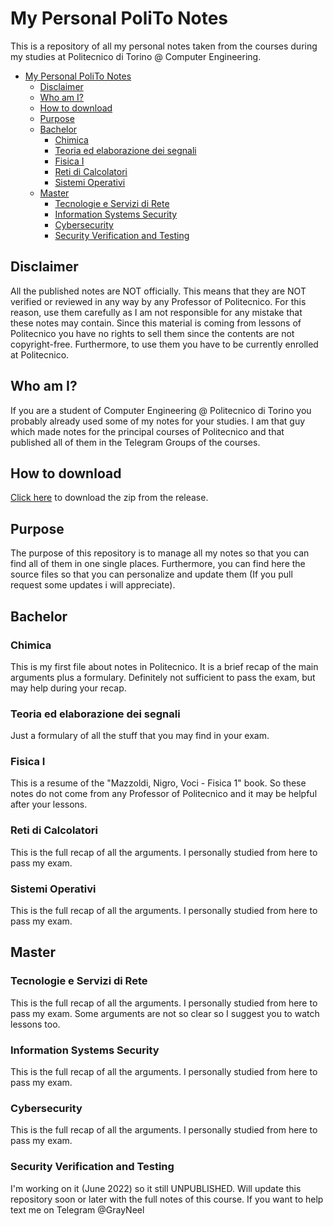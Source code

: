 # My Personal PoliTo Notes
This is a repository of all my personal notes taken from the courses during my studies at Politecnico di Torino @ Computer Engineering.

- [My Personal PoliTo Notes](#my-personal-polito-notes)
  - [Disclaimer](#disclaimer)
  - [Who am I?](#who-am-i)
  - [How to download](#how-to-download)
  - [Purpose](#purpose)
  - [Bachelor](#bachelor)
    - [Chimica](#chimica)
    - [Teoria ed elaborazione dei segnali](#teoria-ed-elaborazione-dei-segnali)
    - [Fisica I](#fisica-i)
    - [Reti di Calcolatori](#reti-di-calcolatori)
    - [Sistemi Operativi](#sistemi-operativi)
  - [Master](#master)
    - [Tecnologie e Servizi di Rete](#tecnologie-e-servizi-di-rete)
    - [Information Systems Security](#information-systems-security)
    - [Cybersecurity](#cybersecurity)
    - [Security Verification and Testing](#security-verification-and-testing)

## Disclaimer
All the published notes are NOT officially. This means that they are NOT verified or reviewed in any way by any Professor of Politecnico. For this reason, use them carefully as I am not responsible for any mistake that these notes may contain. 
Since this material is coming from lessons of Politecnico you have no rights to sell them since the contents are not copyright-free.
Furthermore, to use them you have to be currently enrolled at Politecnico.

## Who am I?
If you are a student of Computer Engineering @ Politecnico di Torino you probably already used some of my notes for your studies. I am that guy which made notes for the principal courses of Politecnico and that published all of them in the Telegram Groups of the courses.

## How to download
[Click here](https://github.com/GrayNeel/My-Personal-PoliTo-Notes/releases/tag/all_notes) to download the zip from the release.

## Purpose
The purpose of this repository is to manage all my notes so that you can find all of them in one single places. Furthermore, you can find here the source files so that you can personalize and update them (If you pull request some updates i will appreciate).

## Bachelor

### Chimica
This is my first file about notes in Politecnico. It is a brief recap of the main arguments plus a formulary. Definitely not sufficient to pass the exam, but may help during your recap.
### Teoria ed elaborazione dei segnali
Just a formulary of all the stuff that you may find in your exam.
### Fisica I
This is a resume of the "Mazzoldi, Nigro, Voci - Fisica 1" book. So these notes do not come from any Professor of Politecnico and it may be helpful after your lessons.
### Reti di Calcolatori
This is the full recap of all the arguments. I personally studied from here to pass my exam.
### Sistemi Operativi
This is the full recap of all the arguments. I personally studied from here to pass my exam.
## Master

### Tecnologie e Servizi di Rete
This is the full recap of all the arguments. I personally studied from here to pass my exam. Some arguments are not so clear so I suggest you to watch lessons too.
### Information Systems Security
This is the full recap of all the arguments. I personally studied from here to pass my exam.
### Cybersecurity
This is the full recap of all the arguments. I personally studied from here to pass my exam.
### Security Verification and Testing
I'm working on it (June 2022) so it still UNPUBLISHED. Will update this repository soon or later with the full notes of this course. If you want to help text me on Telegram @GrayNeel